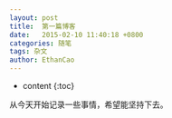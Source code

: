 ```yaml
---
layout: post
title:  第一篇博客
date:   2015-02-10 11:40:18 +0800
categories: 随笔
tags: 杂文
author: EthanCao
---
```


* content
{:toc}




从今天开始记录一些事情，希望能坚持下去。
